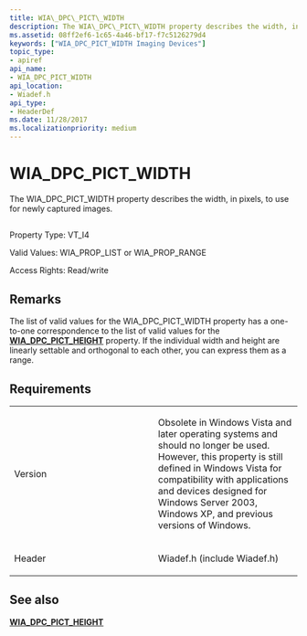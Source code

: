 ```yaml
---
title: WIA\_DPC\_PICT\_WIDTH
description: The WIA\_DPC\_PICT\_WIDTH property describes the width, in pixels, to use for newly captured images.
ms.assetid: 08ff2ef6-1c65-4a46-bf17-f7c5126279d4
keywords: ["WIA_DPC_PICT_WIDTH Imaging Devices"]
topic_type:
- apiref
api_name:
- WIA_DPC_PICT_WIDTH
api_location:
- Wiadef.h
api_type:
- HeaderDef
ms.date: 11/28/2017
ms.localizationpriority: medium
---
```


# WIA\_DPC\_PICT\_WIDTH


The WIA\_DPC\_PICT\_WIDTH property describes the width, in pixels, to use for newly captured images.

## <span id="ddk_wia_dpc_pict_width_si"></span><span id="DDK_WIA_DPC_PICT_WIDTH_SI"></span>


Property Type: VT\_I4

Valid Values: WIA\_PROP\_LIST or WIA\_PROP\_RANGE

Access Rights: Read/write

Remarks
-------

The list of valid values for the WIA\_DPC\_PICT\_WIDTH property has a one-to-one correspondence to the list of valid values for the [**WIA\_DPC\_PICT\_HEIGHT**](wia-dpc-pict-height.md) property. If the individual width and height are linearly settable and orthogonal to each other, you can express them as a range.

Requirements
------------

<table>
<colgroup>
<col width="50%" />
<col width="50%" />
</colgroup>
<tbody>
<tr class="odd">
<td><p>Version</p></td>
<td><p>Obsolete in Windows Vista and later operating systems and should no longer be used. However, this property is still defined in Windows Vista for compatibility with applications and devices designed for Windows Server 2003, Windows XP, and previous versions of Windows.</p></td>
</tr>
<tr class="even">
<td><p>Header</p></td>
<td>Wiadef.h (include Wiadef.h)</td>
</tr>
</tbody>
</table>

## See also


[**WIA\_DPC\_PICT\_HEIGHT**](wia-dpc-pict-height.md)

 

 






